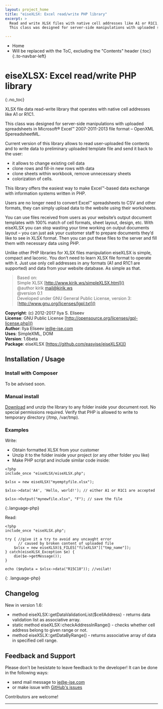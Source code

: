 ```yaml
---
layout: project_home
title: "eiseXLSX: Excel read/write PHP library"
excerpt: >
  Read and write XLSX files with native cell addresses like A1 or R1C1, fill-in templates prepared by your customer!
  This class was designed for server-side manipulations with uploaded spreadsheets in Microsoft® Excel™ 2007-2011-2013 file format – OpenXML SpereadsheetML.

---
```


* Home
* Will be replaced with the ToC, excluding the "Contents" header
{:toc}
{:.to-navbar-left}

# eiseXLSX: Excel read/write PHP library
{:.no_toc}

XLSX file data read-write library that operates with native cell addresses like A1 or R1C1.

This class was designed for server-side manipulations with uploaded spreadsheets in Microsoft® Excel™ 2007-2011-2013 file format – OpenXML SpereadsheetML.

Current version of this library allows to read user-uploaded file contents and to write data to preliminary uploaded template file and send it back to the user:
* it allows to change existing cell data
* clone rows and fill-in new rows with data
* clone sheets within workbook, remove unnecessary sheets
* colorization of cells.

This library offers the easiest way to make Excel™-based data exchange with information systems written in PHP.

Users are no longer need to convert Excel™ spreadsheets to CSV and other formats, they can simply upload data to the website using their worksheets.

You can use files received from users as your website’s output document templates with 100% match of cell formats, sheet layout, design, etc. With eiseXLSX you can stop wasting your time working on output documents layout – you can just ask your customer staff to prepare documents they’d like to see in XLSX format. Then you can put these files to the server and fill them with necessary data using PHP.

Unlike other PHP libraries for XLSX files manipulation eiseXLSX is simple, compact and laconic. You don’t need to learn XLSX file format to operate with it. Just use only cell addresses in any formats (A1 and R1C1 are supported) and data from your website database. As simple as that.
  
>  Based on:  
>  Simple XLSX [http://www.kirik.ws/simpleXLSX.html]()  
>  @author kirik [mail@kirik.ws]()  
>  @version 0.1  
>  Developed under GNU General Public License, version 3: [http://www.gnu.org/licenses/lgpl.txt]()

__Copyright__: (c) 2012-2017 Ilya S. Eliseev  
__License__: GNU Public License [http://opensource.org/licenses/gpl-license.php]()  
__Author__: Ilya Eliseev [ie@e-ise.com]()  
__Uses__: SimpleXML, DOM  
__Version__: 1.6beta  
__Package__: eiseXLSX [https://github.com/easyise/eiseXLSX]()  

## Installation / Usage

### Install with Composer

To be advised soon.

### Manual install

[Download](https://github.com/easyise/eiseXLSX/archive/master.zip) and unzip the library to any folder inside your document root. No special permissions required. Verify that PHP is allowed to write to temporary directory (/tmp, /var/tmp).

### Examples

Write:

- Obtain formatted XLSX from your customer
- Unzip it to the folder inside your project (or any other folder you like)
- Make PHP script and include similar code inside:

```
<?php
include_once "eiseXLSX/eiseXLSX.php";

$xlsx = new eiseXLSX("myemptyfile.xlsx");

$xlsx->data('A4', 'Hello, world!'); // either A1 or R1C1 are accepted

$xlsx->Output("mynewfile.xlsx", "F"); // save the file
```
{:.language-php}

Read:

```
<?php
include_once "eiseXLSX.php";
        
try { //give it a try to avoid any uncaught error 
      // caused by broken content of uploaded file
    $xlsx = new eiseXLSX($_FILES["fileXLSX"]["tmp_name"]);
} catch(eiseXLSX_Exception $e) {
    die($e->getMessage());
}

echo ($myData = $xlsx->data("R15C10")); //voilat!
```
{: .language-php}

## Changelog

New in version 1.6: 

- method eiseXLSX::getDataValidationList($cellAddress) - returns data validation list as associative array.
- static method eiseXLSX::checkAddressInRange() - checks whether cell address belong to given range or not.
- method eiseXSLX::getDataByRange() - returns associative array of data in specified cell range.

## Feedback and Support

Please don't be hesistate to leave feedback to the developer! It can be done in the following ways:
* send mail message to [ie@e-ise.com]()
* or make issue with [GitHub's issues](https://github.com/easyise/eiseXLSX/issues)

Contributors are welcome!

---
